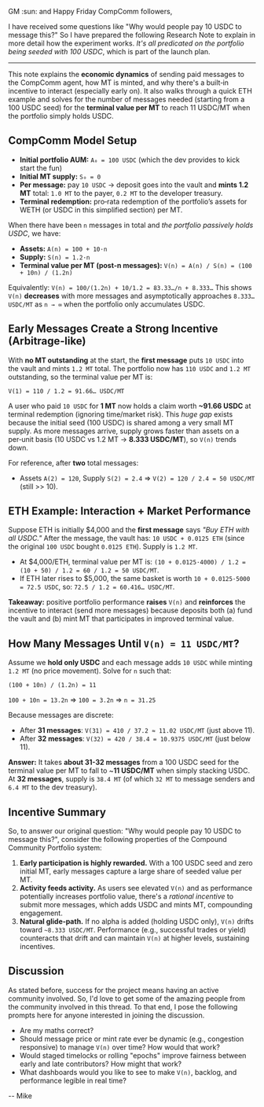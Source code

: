 GM :sun: and Happy Friday CompComm followers, 

I have received some questions like "Why would people pay 10 USDC to message this?" So I have prepared the following Research Note to explain in more detail how the experiment works. _It's all predicated on the portfolio being seeded with 100 USDC_, which is part of the launch plan.

---

This note explains the **economic dynamics** of sending paid messages to the CompComm agent, how MT is minted, and why there's a built‑in incentive to interact (especially early on). It also walks through a quick ETH example and solves for the number of messages needed (starting from a 100 USDC seed) for the **terminal value per MT** to reach 11 USDC/MT when the portfolio simply holds USDC.

## CompComm Model Setup

* **Initial portfolio AUM:** `A₀ = 100 USDC` (which the dev provides to kick start the fun)
* **Initial MT supply:** `S₀ = 0`
* **Per message:** pay `10 USDC` → deposit goes into the vault and **mints 1.2 MT** total: `1.0 MT` to the payer, `0.2 MT` to the developer treasury.
* **Terminal redemption:** pro‑rata redemption of the portfolio’s assets for WETH (or USDC in this simplified section) per MT.

When there have been `n` messages in total and *the portfolio passively holds USDC*, we have:

* **Assets:** `A(n) = 100 + 10·n`
* **Supply:** `S(n) = 1.2·n`
* **Terminal value per MT (post‑n messages):**
  `V(n) = A(n) / S(n) = (100 + 10n) / (1.2n)`

Equivalently: `V(n) = 100/(1.2n) + 10/1.2 = 83.33…/n + 8.333…`
This shows `V(n)` **decreases** with more messages and asymptotically approaches `8.333… USDC/MT` as `n → ∞` when the portfolio only accumulates USDC.

## Early Messages Create a Strong Incentive (Arbitrage‑like)

With **no MT outstanding** at the start, the **first message** puts `10 USDC` into the vault and mints `1.2 MT` total. The portfolio now has `110 USDC` and `1.2 MT` outstanding, so the terminal value per MT is:

`V(1) = 110 / 1.2 = 91.66… USDC/MT`

A user who paid `10 USDC` for **1 MT** now holds a claim worth **\~91.66 USDC** at terminal redemption (ignoring time/market risk). This *huge gap* exists because the initial seed (100 USDC) is shared among a very small MT supply. As more messages arrive, supply grows faster than assets on a per‑unit basis (10 USDC vs 1.2 MT → **8.333 USDC/MT**), so `V(n)` trends down.

For reference, after **two** total messages:

* Assets `A(2) = 120`, Supply `S(2) = 2.4` ⇒ `V(2) = 120 / 2.4 = 50 USDC/MT` (still >> 10).

## ETH Example: Interaction + Market Performance

Suppose ETH is initially \$4,000 and the **first message** says *"Buy ETH with all USDC."*
After the message, the vault has: `10 USDC + 0.0125 ETH` (since the original `100 USDC` bought `0.0125 ETH`). Supply is `1.2 MT`.

* At \$4,000/ETH, terminal value per MT is:
  `(10 + 0.0125·4000) / 1.2 = (10 + 50) / 1.2 = 60 / 1.2 = 50 USDC/MT`.
* If ETH later rises to \$5,000, the same basket is worth `10 + 0.0125·5000 = 72.5 USDC`, so:
  `72.5 / 1.2 = 60.416… USDC/MT`.

**Takeaway:** positive portfolio performance **raises** `V(n)` and **reinforces** the incentive to interact (send more messages) because deposits both (a) fund the vault and (b) mint MT that participates in improved terminal value.

## How Many Messages Until `V(n) = 11 USDC/MT`?

Assume we **hold only USDC** and each message adds `10 USDC` while minting `1.2 MT` (no price movement). Solve for `n` such that:

`(100 + 10n) / (1.2n) = 11`

`100 + 10n = 13.2n` ⇒ `100 = 3.2n` ⇒ `n = 31.25`

Because messages are discrete:

* After **31 messages**: `V(31) = 410 / 37.2 ≈ 11.02 USDC/MT` (just above 11).
* After **32 messages**: `V(32) = 420 / 38.4 = 10.9375 USDC/MT` (just below 11).

**Answer:** It takes **about 31-32 messages** from a 100 USDC seed for the terminal value per MT to fall to \~**11 USDC/MT** when simply stacking USDC. At **32 messages**, supply is `38.4 MT` (of which `32 MT` to message senders and `6.4 MT` to the dev treasury).

## Incentive Summary
So, to answer our original question: "Why would people pay 10 USDC to message this?", consider the following properties of the Compound Community Portfolio system:

1. **Early participation is highly rewarded.** With a 100 USDC seed and zero initial MT, early messages capture a large share of seeded value per MT.
2. **Activity feeds activity.** As users see elevated `V(n)` and as performance potentially increases portfolio value, there's a _rational incentive_ to submit more messages, which adds USDC and mints MT, compounding engagement.
3. **Natural glide‑path.** If no alpha is added (holding USDC only), `V(n)` drifts toward `~8.333 USDC/MT`. Performance (e.g., successful trades or yield) counteracts that drift and can maintain `V(n)` at higher levels, sustaining incentives.

## Discussion
As stated before, success for the project means having an active community involved. So, I'd love to get some of the amazing people from the community involved in this thread. To that end, I pose the following prompts here for anyone interested in joining the discussion. 

* Are my maths correct?
* Should message price or mint rate ever be dynamic (e.g., congestion responsive) to manage `V(n)` over time? How would that work?
* Would staged timelocks or rolling "epochs" improve fairness between early and late contributors? How might that work?
* What dashboards would you like to see to make `V(n)`, backlog, and performance legible in real time?

-- Mike
